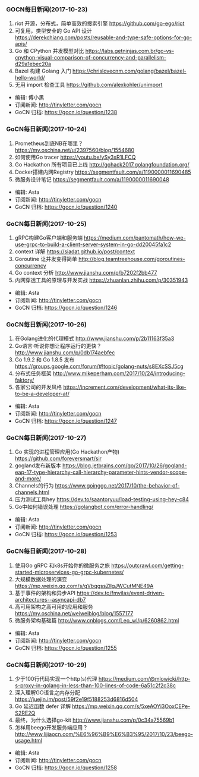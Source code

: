 ### GOCN每日新闻(2017-10-23)

1. riot 开源，分布式，简单高效的搜索引擎 https://github.com/go-ego/riot
2. 可复用，类型安全的 Go API 设计 https://derekchiang.com/posts/reusable-and-type-safe-options-for-go-apis/
3. Go 和 CPython 并发模型对比 https://labs.getninjas.com.br/go-vs-cpython-visual-comparison-of-concurrency-and-parallelism-d29a1ebec20a
4. Bazel 构建 Golang 入门 https://chrislovecnm.com/golang/bazel/bazel-hello-world/
5. 无用 import 检查工具 https://github.com/alexkohler/unimport

* 编辑: 傅小黑
* 订阅新闻: http://tinyletter.com/gocn
* GoCN 归档: https://gocn.io/question/1238

### GoCN每日新闻(2017-10-24)

1. Prometheus到底NB在哪里？ https://my.oschina.net/u/2397560/blog/1554680
2. 如何使用Go tracer https://youtu.be/ySy3sR1LFCQ
3. Go Hackathon 所有项目已上线 http://gohack2017.golangfoundation.org/
4. Docker搭建内网Registry https://segmentfault.com/a/1190000011690485
5. 微服务设计笔记 https://segmentfault.com/a/1190000011690048

* 编辑: Asta
* 订阅新闻: http://tinyletter.com/gocn
* GoCN 归档: https://gocn.io/question/1240

### GoCN每日新闻(2017-10-25)

1. gRPC构建Go客户端和服务端 https://medium.com/pantomath/how-we-use-grpc-to-build-a-client-server-system-in-go-dd20045fa1c2
2. context 详解 https://siadat.github.io/post/context
3. Goroutine 让并发变得简单 http://blog.teamtreehouse.com/goroutines-concurrency
4. Go  context 分析 http://www.jianshu.com/p/b7202f2bb477
5. 内网穿透工具的原理与开发实战 https://zhuanlan.zhihu.com/p/30351943

* 编辑: Asta
* 订阅新闻: http://tinyletter.com/gocn
* GoCN 归档: https://gocn.io/question/1246

### GoCN每日新闻(2017-10-26)

1. 在Golang进化的代理模式 http://www.jianshu.com/p/2b11163f35a3
2. Go语言·听说你想让程序运行的更快？ http://www.jianshu.com/p/0db174aebfec
3. Go 1.9.2 和 Go 1.8.5 发布 https://groups.google.com/forum/#!topic/golang-nuts/s8EXcSSJ5cg
4. 分布式任务框架 http://www.mikeperham.com/2017/10/24/introducing-faktory/
5. 各家公司的开发风格 https://increment.com/development/what-its-like-to-be-a-developer-at/

* 编辑: Asta
* 订阅新闻: http://tinyletter.com/gocn
* GoCN 归档: https://gocn.io/question/1247

### GoCN每日新闻(2017-10-27)

1. Go 实现的进程管理应用(Go Hackathon产物) https://github.com/foreversmart/sir
2. gogland发布新版本 https://blog.jetbrains.com/go/2017/10/26/gogland-eap-17-type-hierarchy-call-hierarchy-parameter-hints-vendor-scope-and-more/
3. Channels的行为 https://www.goinggo.net/2017/10/the-behavior-of-channels.html
4. 压力测试工具hey https://dev.to/saantoryuu/load-testing-using-hey-c84
5. Go中如何错误处理 https://golangbot.com/error-handling/

* 编辑: Asta
* 订阅新闻: http://tinyletter.com/gocn
* GoCN 归档: https://gocn.io/question/1253

### GoCN每日新闻(2017-10-28)

1. 使用Go gRPC 和k8s开始你的微服务之旅 https://outcrawl.com/getting-started-microservices-go-grpc-kubernetes/
2. 大规模数据处理的演变 https://mp.weixin.qq.com/s/qVbqgssZllgJWCutMNE49A
3. 基于事件的架构和异步API https://dev.to/fmvilas/event-driven-architectures--asyncapi-db7
4. 高可用架构之高可用的应用和服务 https://my.oschina.net/weiweiblog/blog/1557177
5. 微服务架构基础篇 http://www.cnblogs.com/Leo_wl/p/6260862.html

* 编辑: Asta
* 订阅新闻: http://tinyletter.com/gocn
* GoCN 归档: https://gocn.io/question/1255

### GoCN每日新闻(2017-10-29)

1. 少于100行代码实现一个http(s)代理 https://medium.com/@mlowicki/http-s-proxy-in-golang-in-less-than-100-lines-of-code-6a51c2f2c38c
2. 深入理解GO语言之内存分配 https://juejin.im/post/59f2e19f5188253d6816d504
3. Go 延迟函数 defer 详解 https://mp.weixin.qq.com/s/5xeAOYi3OoxCEPe-S2RE2Q
4. 最终，为什么选择go-kit http://www.jianshu.com/p/0c34a75569b1
5. 怎样用beego开发服务端应用？ http://www.lijiaocn.com/%E6%96%B9%E6%B3%95/2017/10/23/beego-usage.html

* 编辑: Asta
* 订阅新闻: http://tinyletter.com/gocn
* GoCN 归档: https://gocn.io/question/1258